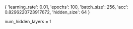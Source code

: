 {
'learning_rate': 0.01, 
'epochs': 100, 
'batch_size': 256, 
'acc': 0.8296220723917672, 
'hidden_size': 64
}

num_hidden_layers = 1


